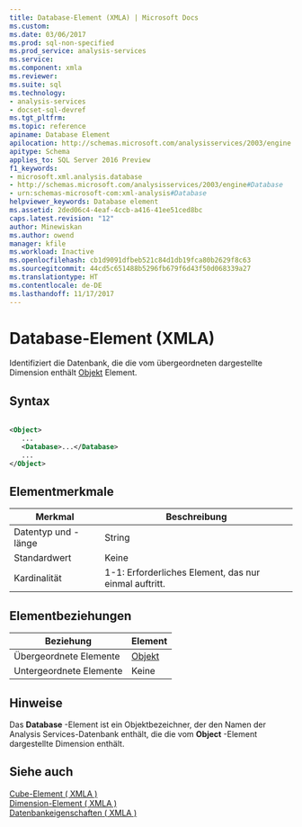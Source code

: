 ```yaml
---
title: Database-Element (XMLA) | Microsoft Docs
ms.custom: 
ms.date: 03/06/2017
ms.prod: sql-non-specified
ms.prod_service: analysis-services
ms.service: 
ms.component: xmla
ms.reviewer: 
ms.suite: sql
ms.technology:
- analysis-services
- docset-sql-devref
ms.tgt_pltfrm: 
ms.topic: reference
apiname: Database Element
apilocation: http://schemas.microsoft.com/analysisservices/2003/engine
apitype: Schema
applies_to: SQL Server 2016 Preview
f1_keywords:
- microsoft.xml.analysis.database
- http://schemas.microsoft.com/analysisservices/2003/engine#Database
- urn:schemas-microsoft-com:xml-analysis#Database
helpviewer_keywords: Database element
ms.assetid: 2ded06c4-4eaf-4ccb-a416-41ee51ced8bc
caps.latest.revision: "12"
author: Minewiskan
ms.author: owend
manager: kfile
ms.workload: Inactive
ms.openlocfilehash: cb1d9091dfbeb521c84d1db19fca80b2629f8c63
ms.sourcegitcommit: 44cd5c651488b5296fb679f6d43f50d068339a27
ms.translationtype: HT
ms.contentlocale: de-DE
ms.lasthandoff: 11/17/2017
---
```

# <a name="database-element-xmla"></a>Database-Element (XMLA)
  Identifiziert die Datenbank, die die vom übergeordneten dargestellte Dimension enthält [Objekt](../../../analysis-services/xmla/xml-elements-properties/object-element-dimension-xmla.md) Element.  
  
## <a name="syntax"></a>Syntax  
  
```xml  
  
<Object>  
   ...  
   <Database>...</Database>  
   ...  
</Object>  
```  
  
## <a name="element-characteristics"></a>Elementmerkmale  
  
|Merkmal|Beschreibung|  
|--------------------|-----------------|  
|Datentyp und -länge|String|  
|Standardwert|Keine|  
|Kardinalität|1-1: Erforderliches Element, das nur einmal auftritt.|  
  
## <a name="element-relationships"></a>Elementbeziehungen  
  
|Beziehung|Element|  
|------------------|-------------|  
|Übergeordnete Elemente|[Objekt](../../../analysis-services/xmla/xml-elements-properties/object-element-dimension-xmla.md)|  
|Untergeordnete Elemente|Keine|  
  
## <a name="remarks"></a>Hinweise  
 Das **Database** -Element ist ein Objektbezeichner, der den Namen der Analysis Services-Datenbank enthält, die die vom **Object** -Element dargestellte Dimension enthält.  
  
## <a name="see-also"></a>Siehe auch  
 [Cube-Element &#40; XMLA &#41;](../../../analysis-services/xmla/xml-elements-properties/cube-element-xmla.md)   
 [Dimension-Element &#40; XMLA &#41;](../../../analysis-services/xmla/xml-elements-properties/dimension-element-xmla.md)   
 [Datenbankeigenschaften &#40; XMLA &#41;](../../../analysis-services/xmla/xml-elements-properties/xml-elements-properties.md)  
  
  
